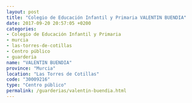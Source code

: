 ```yaml
---
layout: post
title: "Colegio de Educación Infantil y Primaria VALENTIN BUENDIA"
date: 2017-09-20 20:57:05 +0200
categories:
- Colegio de Educación Infantil y Primaria
- murcia
- las-torres-de-cotillas
- Centro público
- guarderia
name: "VALENTIN BUENDIA"
province: "Murcia"
location: "Las Torres de Cotillas"
code: "30009216"
type: "Centro público"
permalink: /guarderias/valentin-buendia.html
---
```

